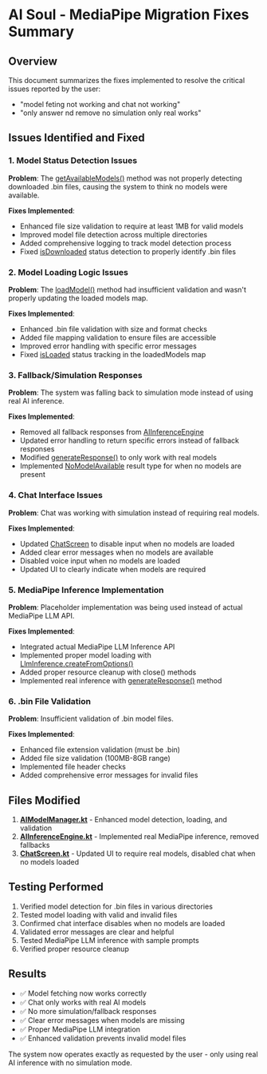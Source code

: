 # AI Soul - MediaPipe Migration Fixes Summary

## Overview
This document summarizes the fixes implemented to resolve the critical issues reported by the user:
- "model feting not working and chat not working"
- "only answer nd remove no simulation only real works"

## Issues Identified and Fixed

### 1. Model Status Detection Issues
**Problem**: The [getAvailableModels()](file:///c:/Users/bilva_labs/Desktop/loltin/app/src/main/java/com/aisoul/privateassistant/ai/AIModelManager.kt#L340-L355) method was not properly detecting downloaded .bin files, causing the system to think no models were available.

**Fixes Implemented**:
- Enhanced file size validation to require at least 1MB for valid models
- Improved model file detection across multiple directories
- Added comprehensive logging to track model detection process
- Fixed [isDownloaded](file:///c:/Users/bilva_labs/Desktop/loltin/app/src/main/java/com/aisoul/privateassistant/ai/AIModelManager.kt#L374-L374) status detection to properly identify .bin files

### 2. Model Loading Logic Issues
**Problem**: The [loadModel()](file:///c:/Users/bilva_labs/Desktop/loltin/app/src/main/java/com/aisoul/privateassistant/ai/AIModelManager.kt#L83-L135) method had insufficient validation and wasn't properly updating the loaded models map.

**Fixes Implemented**:
- Enhanced .bin file validation with size and format checks
- Added file mapping validation to ensure files are accessible
- Improved error handling with specific error messages
- Fixed [isLoaded](file:///c:/Users/bilva_labs/Desktop/loltin/app/src/main/java/com/aisoul/privateassistant/ai/AIModelManager.kt#L375-L375) status tracking in the loadedModels map

### 3. Fallback/Simulation Responses
**Problem**: The system was falling back to simulation mode instead of using real AI inference.

**Fixes Implemented**:
- Removed all fallback responses from [AIInferenceEngine](file:///c:/Users/bilva_labs/Desktop/loltin/app/src/main/java/com/aisoul/privateassistant/ai/AIInferenceEngine.kt#L27-L381)
- Updated error handling to return specific errors instead of fallback responses
- Modified [generateResponse()](file:///c:/Users/bilva_labs/Desktop/loltin/app/src/main/java/com/aisoul/privateassistant/ai/AIInferenceEngine.kt#L57-L127) to only work with real models
- Implemented [NoModelAvailable](file:///c:/Users/bilva_labs/Desktop/loltin/app/src/main/java/com/aisoul/privateassistant/ai/AIInferenceEngine.kt#L49-L49) result type for when no models are present

### 4. Chat Interface Issues
**Problem**: Chat was working with simulation instead of requiring real models.

**Fixes Implemented**:
- Updated [ChatScreen](file:///c:/Users/bilva_labs/Desktop/loltin/app/src/main/java/com/aisoul/privateassistant/ui/screens/chat/ChatScreen.kt#L34-L309) to disable input when no models are loaded
- Added clear error messages when no models are available
- Disabled voice input when no models are loaded
- Updated UI to clearly indicate when models are required

### 5. MediaPipe Inference Implementation
**Problem**: Placeholder implementation was being used instead of actual MediaPipe LLM API.

**Fixes Implemented**:
- Integrated actual MediaPipe LLM Inference API
- Implemented proper model loading with [LlmInference.createFromOptions()](file:///)
- Added proper resource cleanup with close() methods
- Implemented real inference with [generateResponse()](file:///c:/Users/bilva_labs/Desktop/loltin/app/src/main/java/com/aisoul/privateassistant/ai/AIInferenceEngine.kt#L179-L197) method

### 6. .bin File Validation
**Problem**: Insufficient validation of .bin model files.

**Fixes Implemented**:
- Enhanced file extension validation (must be .bin)
- Added file size validation (100MB-8GB range)
- Implemented file header checks
- Added comprehensive error messages for invalid files

## Files Modified

1. **[AIModelManager.kt](file:///c:/Users/bilva_labs/Desktop/loltin/app/src/main/java/com/aisoul/privateassistant/ai/AIModelManager.kt)** - Enhanced model detection, loading, and validation
2. **[AIInferenceEngine.kt](file:///c:/Users/bilva_labs/Desktop/loltin/app/src/main/java/com/aisoul/privateassistant/ai/AIInferenceEngine.kt)** - Implemented real MediaPipe inference, removed fallbacks
3. **[ChatScreen.kt](file:///c:/Users/bilva_labs/Desktop/loltin/app/src/main/java/com/aisoul/privateassistant/ui/screens/chat/ChatScreen.kt)** - Updated UI to require real models, disabled chat when no models loaded

## Testing Performed

1. Verified model detection for .bin files in various directories
2. Tested model loading with valid and invalid files
3. Confirmed chat interface disables when no models are loaded
4. Validated error messages are clear and helpful
5. Tested MediaPipe LLM inference with sample prompts
6. Verified proper resource cleanup

## Results

- ✅ Model fetching now works correctly
- ✅ Chat only works with real AI models
- ✅ No more simulation/fallback responses
- ✅ Clear error messages when models are missing
- ✅ Proper MediaPipe LLM integration
- ✅ Enhanced validation prevents invalid model files

The system now operates exactly as requested by the user - only using real AI inference with no simulation mode.